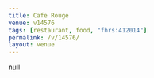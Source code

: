 ```yaml
---
title: Cafe Rouge
venue: v14576
tags: [restaurant, food, "fhrs:412014"]
permalink: /v/14576/
layout: venue
---
```

null
